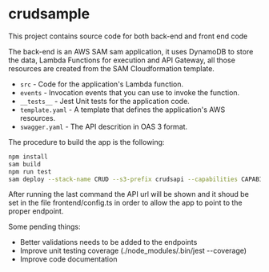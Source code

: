 # crudsample

This project contains source code for both back-end and front end code 


The back-end is an AWS SAM sam application, it uses DynamoDB to store the data, Lambda Functions for 
execution and API Gateway, all those resources are created from the SAM Cloudformation template. 

- `src` - Code for the application's Lambda function.
- `events` - Invocation events that you can use to invoke the function.
- `__tests__` - Jest Unit tests for the application code. 
- `template.yaml` - A template that defines the application's AWS resources.
- `swagger.yaml` - The API descrition in OAS 3 format.

The procedure to build the app is the following:
```bash
npm install
sam build
npm run test
sam deploy --stack-name CRUD --s3-prefix crudsapi --capabilities CAPABILITY_AUTO_EXPAND CAPABILITY_NAMED_IAM CAPABILITY_IAM --parameter-overrides Environment=dev --resolve-s3
```

After running the last command the API url will be shown and it shoud be set in the file frontend/config.ts in order to allow the app to point to the proper endpoint.

Some pending things:
- Better validations needs to be added to the endpoints
- Improve unit testing coverage (./node_modules/.bin/jest --coverage)
- Improve code documentation